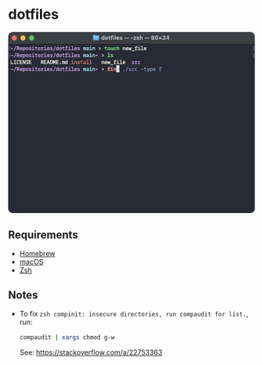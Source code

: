 # dotfiles

![screenshot](screenshot.png)

## Requirements

- [Homebrew](https://brew.sh)
- [macOS](https://www.apple.com/macos/)
- [Zsh](http://zsh.sourceforge.net)

## Notes

- To fix `zsh compinit: insecure directories, run compaudit for list.`, run:

  ```sh
  compaudit | xargs chmod g-w
  ```

  See: https://stackoverflow.com/a/22753363
